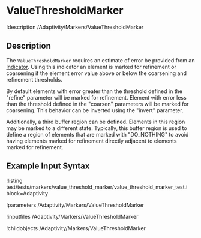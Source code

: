 
# ValueThresholdMarker
!description /Adaptivity/Markers/ValueThresholdMarker

## Description
The `ValueThresholdMarker` requires an estimate of error
be provided from an [Indicator](/Indicators/index.md). Using this
indicator an element is marked for refinement or coarsening if the
element error value above or below the coarsening and refinement
thresholds.

By default elements with error greater than the threshold defined in
the "refine" parameter will be marked for refinement. Element with
error less than the threshold defined in the "coarsen" parameters will
be marked for coarsening. This behavior can be inverted using the
"invert" parameter.

Additionally, a third buffer region can be defined. Elements in this
region may be marked to a different state. Typically, this buffer
region is used to define a region of elements that are marked with
"DO_NOTHING" to avoid having elements marked for refinement directly
adjacent to elements marked for refinement.

## Example Input Syntax
!listing test/tests/markers/value_threshold_marker/value_threshold_marker_test.i block=Adaptivity

!parameters /Adaptivity/Markers/ValueThresholdMarker

!inputfiles /Adaptivity/Markers/ValueThresholdMarker

!childobjects /Adaptivity/Markers/ValueThresholdMarker
